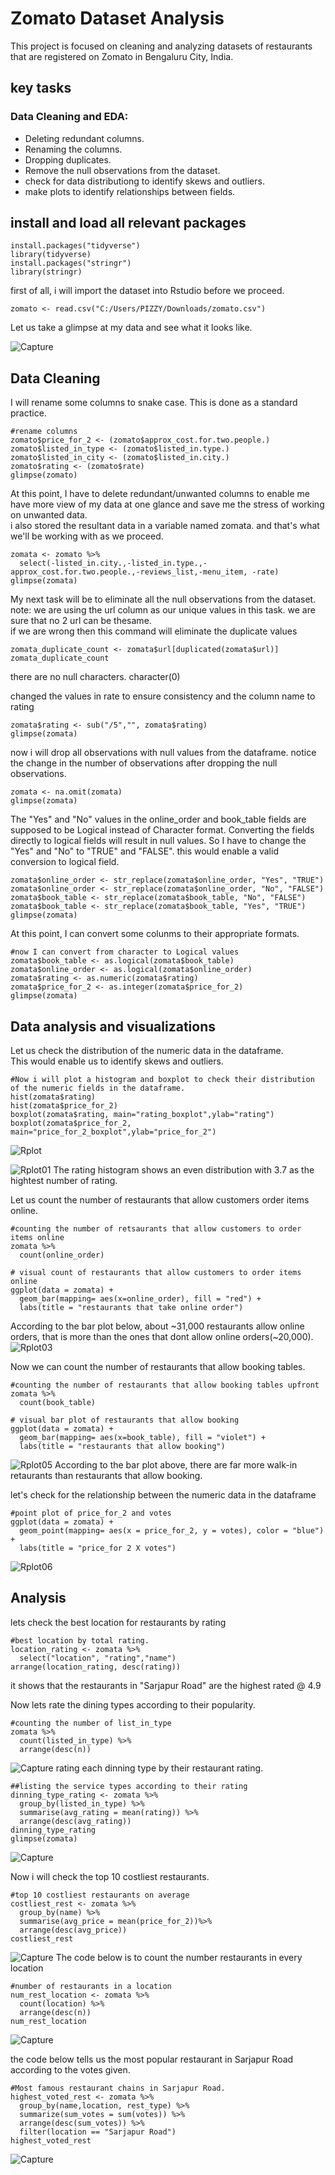 # Zomato Dataset Analysis
This project is focused on cleaning and analyzing datasets of restaurants that are registered on Zomato in Bengaluru City, India.  

## key tasks

### Data Cleaning and EDA:
- Deleting redundant columns.
- Renaming the columns.
- Dropping duplicates.
- Remove the null observations from the dataset.
- check for data distributiong to identify skews and outliers.
- make plots to identify relationships between fields.


## install and load all relevant packages
```{R}
install.packages("tidyverse")
library(tidyverse)
install.packages("stringr")
library(stringr)
```
first of all, i will import the dataset into Rstudio before we proceed.
```{R}
zomato <- read.csv("C:/Users/PIZZY/Downloads/zomato.csv")
```
Let us take a glimpse at my data and see what it looks like. 

![Capture](https://github.com/pizzyander/Zomato-Data-Cleaning/assets/141561016/9b528e08-b7cd-4ae5-979f-277ca2492f32)

## Data Cleaning  
I will rename some columns to snake case. This is done as a standard practice.
```{R}
#rename columns
zomato$price_for_2 <- (zomato$approx_cost.for.two.people.)
zomato$listed_in_type <- (zomato$listed_in.type.)
zomato$listed_in_city <- (zomato$listed_in.city.)
zomato$rating <- (zomato$rate)
glimpse(zomato)
```

At this point, I have to delete redundant/unwanted columns to enable me have more view of my data at one glance and save me the stress of working on unwanted data.  
i also stored the resultant data in a variable named zomata. and that's what we'll be working with as we proceed.
```{R}
zomata <- zomato %>%
  select(-listed_in.city.,-listed_in.type.,-approx_cost.for.two.people.,-reviews_list,-menu_item, -rate)
glimpse(zomata)
```


My next task will be to eliminate all the null observations from the dataset. 
note: we are using the url column as our unique values in this task. we are sure that no 2 url can be thesame.  
if we are wrong then this command will eliminate the duplicate values

```{R}
zomata_duplicate_count <- zomata$url[duplicated(zomata$url)]
zomata_duplicate_count
```
there are no null characters.
character(0)

changed the values in rate to ensure consistency and the column name to rating
```{R}
zomata$rating <- sub("/5","", zomata$rating)
glimpse(zomata)
```

now i will drop all observations with null values from the dataframe.
notice the change in the number of observations after dropping the null observations.
```{R}
zomata <- na.omit(zomata)
glimpse(zomata)
```

The "Yes" and "No" values in the online_order and book_table fields are supposed to be Logical instead of Character format.
Converting the fields directly to logical fields will result in null values. 
So I have to change the "Yes" and "No" to "TRUE" and "FALSE". this would enable a valid conversion to logical field.
```{R}
zomata$online_order <- str_replace(zomata$online_order, "Yes", "TRUE")
zomata$online_order <- str_replace(zomata$online_order, "No", "FALSE")
zomata$book_table <- str_replace(zomata$book_table, "No", "FALSE")
zomata$book_table <- str_replace(zomata$book_table, "Yes", "TRUE")
glimpse(zomata)
```

At this point, I can convert some colunms to their appropriate formats.
```{R}
#now I can convert from character to Logical values 
zomata$book_table <- as.logical(zomata$book_table)
zomata$online_order <- as.logical(zomata$online_order)
zomata$rating <- as.numeric(zomata$rating)
zomata$price_for_2 <- as.integer(zomata$price_for_2)
glimpse(zomata)
```
## Data analysis and visualizations
Let us check the distribution of the numeric data in the dataframe.   
This would enable us to identify skews and outliers.
```{R}
#Now i will plot a histogram and boxplot to check their distribution of the numeric fields in the dataframe.
hist(zomata$rating)
hist(zomata$price_for_2)
boxplot(zomata$rating, main="rating_boxplot",ylab="rating")
boxplot(zomata$price_for_2, main="price_for_2_boxplot",ylab="price_for_2")
```
![Rplot](https://github.com/pizzyander/Zomato-Data-Cleaning/assets/141561016/46abb787-ac41-42c5-b26e-ea9769054c78)

![Rplot01](https://github.com/pizzyander/Zomato-Data-Cleaning/assets/141561016/7915ae6e-55ef-44f7-b52f-a75693169152)
The rating histogram shows an even distribution with 3.7 as the hightest number of rating.  


Let us count the number of restaurants that allow customers order items online.
```{R}
#counting the number of retsaurants that allow customers to order items online
zomata %>%
  count(online_order)

# visual count of restaurants that allow customers to order items online
ggplot(data = zomata) +
  geom_bar(mapping= aes(x=online_order), fill = "red") +
  labs(title = "restaurants that take online order")
```
According to the bar plot below, about ~31,000 restaurants allow online orders, that is more than the ones that dont allow online orders(~20,000).
![Rplot03](https://github.com/pizzyander/Zomato-Data-Cleaning/assets/141561016/eee64992-aeec-4ab0-ae7f-cb2486bcb2ca)  

Now we can count the number of restaurants that allow booking tables.
```{R}
#counting the number of restaurants that allow booking tables upfront
zomata %>%
  count(book_table)

# visual bar plot of restaurants that allow booking
ggplot(data = zomata) +
  geom_bar(mapping= aes(x=book_table), fill = "violet") +
  labs(title = "restaurants that allow booking")
```
![Rplot05](https://github.com/pizzyander/Zomato-Data-Cleaning/assets/141561016/4e02baa5-f820-4b44-b93e-5191f099d9f0)
According to the bar plot above, there are far more walk-in retaurants than restaurants that allow booking.  


let's check for the relationship between the numeric data in the dataframe
```{R}
#point plot of price_for_2 and votes
ggplot(data = zomata) +
  geom_point(mapping= aes(x = price_for_2, y = votes), color = "blue") +
  labs(title = "price_for 2 X votes")
```
![Rplot06](https://github.com/pizzyander/Zomato-Data-Cleaning/assets/141561016/e3d002fd-113f-4826-866f-ed6c88ab5635)

## Analysis

lets check the best location for restaurants by rating
```{R}
#best location by total rating.
location_rating <- zomata %>%
  select("location", "rating","name") 
arrange(location_rating, desc(rating))
```
it shows that the restaurants in "Sarjapur Road" are the highest rated @ 4.9  

Now lets rate the dining types according to their popularity.
```{R}
#counting the number of list_in_type
zomata %>%
  count(listed_in_type) %>%
  arrange(desc(n))
```
![Capture](https://github.com/pizzyander/Zomato-Data-Cleaning/assets/141561016/e44570dd-d8fe-4994-9423-384dd9d52b49)
rating each dinning type by their restaurant rating.
```{R}
##listing the service types according to their rating
dinning_type_rating <- zomata %>%
  group_by(listed_in_type) %>%
  summarise(avg_rating = mean(rating)) %>%
  arrange(desc(avg_rating))
dinning_type_rating
glimpse(zomata)
```
![Capture](https://github.com/pizzyander/Zomato-Data-Cleaning/assets/141561016/d64cd444-0a60-4237-ba3b-f41d761f42f3)

Now i will check the top 10 costliest restaurants.
```{R}
#top 10 costliest restaurants on average
costliest_rest <- zomata %>%
  group_by(name) %>%
  summarise(avg_price = mean(price_for_2))%>%
  arrange(desc(avg_price))
costliest_rest
```
![Capture](https://github.com/pizzyander/Zomato-Data-Cleaning/assets/141561016/4a0f9533-28af-44ad-b8d6-3b976649a15a)
The code below is to count the number restaurants in every location
```{R}
#number of restaurants in a location
num_rest_location <- zomata %>%
  count(location) %>%
  arrange(desc(n))
num_rest_location
```
![Capture](https://github.com/pizzyander/Zomato-Data-Cleaning/assets/141561016/0e69cd5c-6df9-427a-8313-7d6485540e3e)

the code  below tells us the most popular restaurant in Sarjapur Road according to the votes given.
```{R}
#Most famous restaurant chains in Sarjapur Road.
highest_voted_rest <- zomata %>%
  group_by(name,location, rest_type) %>% 
  summarize(sum_votes = sum(votes)) %>%
  arrange(desc(sum_votes)) %>%
  filter(location == "Sarjapur Road")
highest_voted_rest
```
![Capture](https://github.com/pizzyander/Zomato-Data-Cleaning/assets/141561016/97776846-dad2-425e-b04a-d2f388bb4df2)

